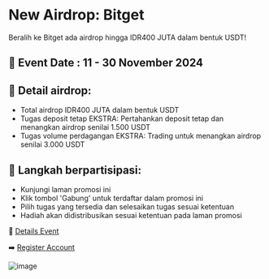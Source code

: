 # New Airdrop: Bitget 
Beralih ke Bitget ada airdrop hingga IDR400 JUTA dalam bentuk USDT!

## 📆 Event Date : 11 - 30 November 2024

## 📖 Detail airdrop:
- Total airdrop IDR400 JUTA dalam bentuk USDT
- Tugas deposit tetap EKSTRA: Pertahankan deposit tetap dan menangkan airdrop senilai 1.500 USDT
- Tugas volume perdagangan EKSTRA: Trading untuk menangkan airdrop senilai 3.000 USDT

## 📌 Langkah berpartisipasi:
- Kunjungi laman promosi ini
- Klik tombol 'Gabung' untuk terdaftar dalam promosi ini
- Pilih tugas yang tersedia dan selesaikan tugas sesuai ketentuan
- Hadiah akan didistribusikan sesuai ketentuan pada laman promosi

📖 [Details Event](https://www.bitgetapp.com/id/events/activities/52cab63288475e70969e1847c4cf3377?color=white)

➡️ [Register Account](https://partner.bitgetapp.com/bg/Z7W768)


![image](https://github.com/user-attachments/assets/c19fb76f-4d37-4233-90f8-af24e429071d)


